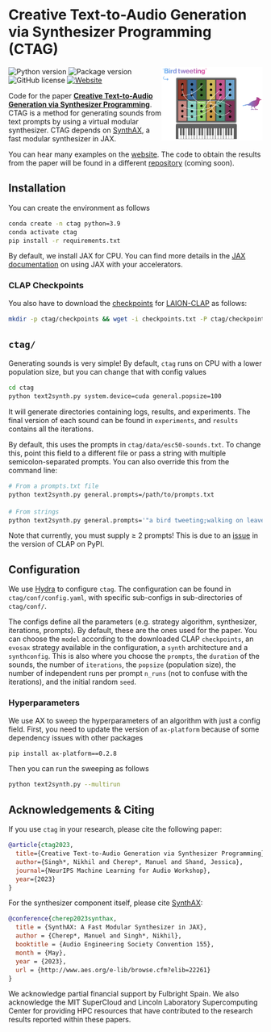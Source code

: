 # Creative Text-to-Audio Generation via Synthesizer Programming (CTAG)

<a href="https://github.com/PapayaResearch/ctag/blob/main/media/logo.png"><img src="https://github.com/PapayaResearch/ctag/blob/main/media/logo.png?raw=true" width="200" align="right" /></a>

![Python version](https://img.shields.io/badge/python-3.9-blue)
![Package version](https://img.shields.io/badge/version-0.1.0-green)
![GitHub license](https://img.shields.io/github/license/PapayaResearch/ctag)
[![Website](https://img.shields.io/badge/website-CTAG-red)](https://ctag.media.mit.edu/)

Code for the paper **[Creative Text-to-Audio Generation via Synthesizer Programming](https://mlforaudioworkshop.com/CreativeTextToAudio.pdf)**. CTAG is a method for generating sounds from text prompts by using a virtual modular synthesizer. CTAG depends on [SynthAX](https://github.com/PapayaResearch/synthax), a fast modular synthesizer in JAX.

You can hear many examples on the [website](https://ctag.media.mit.edu/). The code to obtain the results from the paper will be found in a different [repository](https://github.com/PapayaResearch/ctag-experiments) (coming soon).

## Installation

You can create the environment as follows

```bash
conda create -n ctag python=3.9
conda activate ctag
pip install -r requirements.txt
```

By default, we install JAX for CPU. You can find more details in the [JAX documentation](https://github.com/google/jax#installation) on using JAX with your accelerators.

### CLAP Checkpoints

You also have to download the [checkpoints](https://huggingface.co/lukewys/laion_clap/tree/main) for [LAION-CLAP](https://github.com/LAION-AI/CLAP) as follows:

```bash
mkdir -p ctag/checkpoints && wget -i checkpoints.txt -P ctag/checkpoints
```

## `ctag/`
Generating sounds is very simple! By default, `ctag` runs on CPU with a lower population size, but you can change that with config values

```bash
cd ctag
python text2synth.py system.device=cuda general.popsize=100
```

It will generate directories containing logs, results, and experiments. The final version of each sound can be found in `experiments`, and `results` contains all the iterations.

By default, this uses the prompts in `ctag/data/esc50-sounds.txt`. To change this, point this field to a different file or pass a string with multiple semicolon-separated prompts. You can also override this from the command line:

```bash
# From a prompts.txt file
python text2synth.py general.prompts=/path/to/prompts.txt

# From strings
python text2synth.py general.prompts='"a bird tweeting;walking on leaves"'
```

Note that currently, you must supply $\geq$ 2 prompts! This is due to an [issue](https://github.com/LAION-AI/CLAP/pull/105) in the version of CLAP on PyPI.

## Configuration
We use [Hydra](https://hydra.cc/) to configure `ctag`. The configuration can be found in `ctag/conf/config.yaml`, with specific sub-configs in sub-directories of `ctag/conf/`.

The configs define all the parameters (e.g. strategy algorithm, synthesizer, iterations, prompts). By default, these are the ones used for the paper. You can choose the `model` according to the downloaded CLAP `checkpoints`, an `evosax` strategy available in the configuration, a `synth` architecture and a `synthconfig`. This is also where you choose the `prompts`, the `duration` of the sounds, the number of `iterations`, the `popsize` (population size), the number of independent runs per prompt `n_runs` (not to confuse with the iterations), and the initial random `seed`.

### Hyperparameters

We use AX to sweep the hyperparameters of an algorithm with just a config field. First, you need to update the version of `ax-platform` because of some dependency issues with other packages

```bash
pip install ax-platform==0.2.8
```

Then you can run the sweeping as follows

```bash
python text2synth.py --multirun
```

## Acknowledgements & Citing

If you use `ctag` in your research, please cite the following paper:
```bibtex
@article{ctag2023,
  title={Creative Text-to-Audio Generation via Synthesizer Programming},
  author={Singh*, Nikhil and Cherep*, Manuel and Shand, Jessica},
  journal={NeurIPS Machine Learning for Audio Workshop},
  year={2023}
}
```

For the synthesizer component itself, please cite [SynthAX](https://github.com/PapayaResearch/synthax):
```bibtex
@conference{cherep2023synthax,
  title = {SynthAX: A Fast Modular Synthesizer in JAX},
  author = {Cherep*, Manuel and Singh*, Nikhil},
  booktitle = {Audio Engineering Society Convention 155},
  month = {May},
  year = {2023},
  url = {http://www.aes.org/e-lib/browse.cfm?elib=22261}
}
```

We acknowledge partial financial support by Fulbright Spain. We also acknowledge the MIT SuperCloud and Lincoln Laboratory Supercomputing Center for providing HPC resources that have contributed to the research results reported within these papers.

